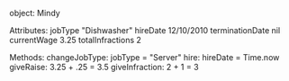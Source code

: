 object: Mindy

Attributes:
jobType "Dishwasher"
hireDate 12/10/2010
terminationDate nil
currentWage 3.25
totalInfractions 2

Methods:
changeJobType:  jobType = "Server"
hire: hireDate = Time.now
giveRaise: 3.25 + .25 = 3.5
giveInfraction: 2 + 1 = 3
